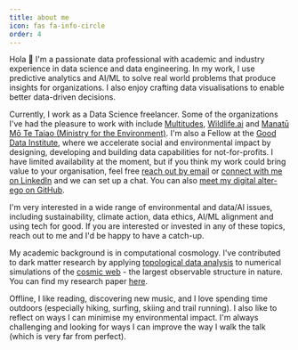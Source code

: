 ```yaml
---
title: about me
icon: fas fa-info-circle
order: 4
---
```


Hola 👋 I'm a passionate data professional with academic and industry experience in data science and data engineering. In my work, I use predictive analytics and AI/ML to solve real world problems that produce insights for organizations. I also enjoy crafting data visualisations to enable better data-driven decisions. 

Currently, I work as a Data Science freelancer. Some of the organizations I've had the pleasure to work with include [Multitudes](https://www.multitudes.co/), [Wildlife.ai](https://www.wildlife.ai/about/) and [Manatū Mō Te Taiao (Ministry for the Environment)](https://environment.govt.nz/). I'm also a Fellow at the [Good Data Institute](https://www.gooddatainstitute.com/), where we accelerate social and environmental impact by designing, developing and building data capabilities for not-for-profits. I have limited availability at the moment, but if you think my work could bring value to your organisation, feel free [reach out by email](mailto:raulbv.personal@gmail.com) or [connect with me on LinkedIn](https://www.linkedin.com/in/raul-bermejo-059b94208/) and we can set up a chat.  You can also [meet my digital alter-ego on GitHub](https://github.com/raul-bermejo).

I'm very interested in a wide range of environmental and data/AI issues, including sustainability, climate action, data ethics, AI/ML alignment and using tech for good. If you are interested or invested in any of these topics, reach out to me and I'd be happy to have a catch-up.

My academic background is in computational cosmology. I've contributed to dark matter research by applying [topological data analysis](https://en.wikipedia.org/wiki/Topological_data_analysis) to numerical simulations of the [cosmic web](https://bigthink.com/hard-science/cosmic-web/) - the largest observable structure in nature. You can find my research paper [here](https://arxiv.org/abs/2206.14655).


Offline, I like reading, discovering new music, and I love spending time outdoors (especially hiking, surfing, skiing and trail running). I also like to reflect on ways I can minimise my environmental impact. I'm always challenging and looking for ways I can improve the way I walk the talk (which is very far from perfect).